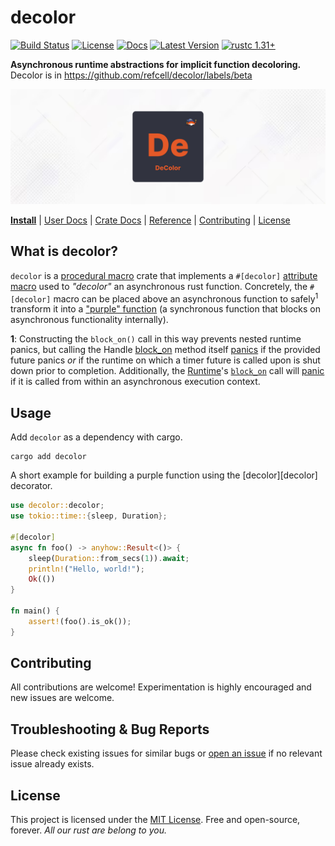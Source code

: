 # decolor 

[![Build Status]][actions]
[![License]][mit-license]
[![Docs]][Docs-rs]
[![Latest Version]][crates.io]
[![rustc 1.31+]][Rust 1.31]

[Build Status]: https://img.shields.io/github/actions/workflow/status/refcell/decolor/ci.yml?branch=main
[actions]: https://github.com/refcell/decolor/actions?query=branch%3Amain
[Latest Version]: https://img.shields.io/crates/v/decolor.svg
[crates.io]: https://crates.io/crates/decolor
[rustc 1.31+]: https://img.shields.io/badge/rustc_1.31+-lightgray.svg
[Rust 1.31]: https://blog.rust-lang.org/2018/12/06/Rust-1.31-and-rust-2018.html
[License]: https://img.shields.io/badge/license-MIT-7795AF.svg
[mit-license]: https://github.com/refcell/decolor/blob/main/LICENSE.md
[Docs-rs]: https://docs.rs/decolor/
[Docs]: https://img.shields.io/docsrs/decolor.svg?color=319e8c&label=docs.rs

**Asynchronous runtime abstractions for implicit function decoloring.** Decolor is in https://github.com/refcell/decolor/labels/beta

![](https://raw.githubusercontent.com/refcell/decolor/main/etc/banner.png)

**[Install](#usage)**
| [User Docs](#what-is-decolor)
| [Crate Docs][crates.io]
| [Reference][Docs-rs]
| [Contributing](#contributing)
| [License](#license)

## What is decolor?

`decolor` is a [procedural macro][proc-macro] crate that implements
a `#[decolor]` [attribute macro][attribute-macro] used to *"decolor"*
an asynchronous rust function. Concretely, the `#[decolor]` macro
can be placed above an asynchronous function to safely<sup>1</sup> transform it
into a ["purple" function][purple] (a synchronous function that blocks
on asynchronous functionality internally).

**1**: Constructing the `block_on()` call in this way prevents nested runtime
panics, but calling the Handle [block_on][block-on] method itself [panics][handle-panics]
if the provided future panics *or* if the runtime on which a timer future is called upon
is shut down prior to completion. Additionally, the [Runtime][runtime]'s
[`block_on`][runtime-block-on] call will [panic][runtime-panic] if it is called from within
an asynchronous execution context.

[runtime-panic]: https://docs.rs/tokio/latest/tokio/runtime/struct.Runtime.html#panics
[runtime-block-on]: https://docs.rs/tokio/latest/tokio/runtime/struct.Runtime.html#method.block_on
[runtime]: https://docs.rs/tokio/latest/tokio/runtime/struct.Runtime.html#
[block-on]: https://docs.rs/tokio/latest/tokio/runtime/struct.Handle.html#method.block_on
[handle-panics]: https://docs.rs/tokio/latest/tokio/runtime/struct.Handle.html#panics-2
[purple]: https://morestina.net/blog/1686/rust-async-is-colored
[attribute-macro]: https://doc.rust-lang.org/beta/reference/procedural-macros.html#attribute-macros
[proc-macro]: https://doc.rust-lang.org/beta/reference/procedural-macros.html

## Usage

Add `decolor` as a dependency with cargo.

```bash,ignore
cargo add decolor
```

A short example for building a purple function using the
[decolor][decolor] decorator.

```rust
use decolor::decolor;
use tokio::time::{sleep, Duration};

#[decolor]
async fn foo() -> anyhow::Result<()> {
    sleep(Duration::from_secs(1)).await;
    println!("Hello, world!");
    Ok(())
}

fn main() {
    assert!(foo().is_ok());
}
```

## Contributing

All contributions are welcome! Experimentation is highly encouraged
and new issues are welcome.

## Troubleshooting & Bug Reports

Please check existing issues for similar bugs or
[open an issue](https://github.com/refcell/decolor/issues/new)
if no relevant issue already exists.

## License

This project is licensed under the [MIT License](LICENSE.md).
Free and open-source, forever.
*All our rust are belong to you.*
